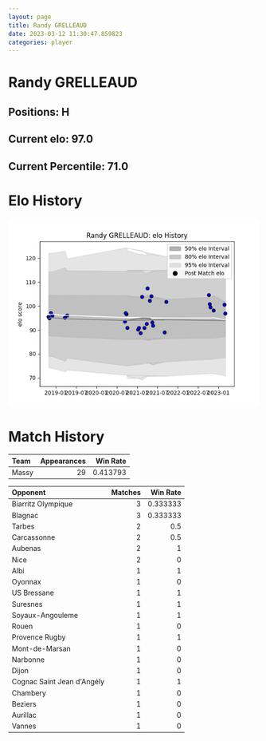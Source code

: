 ```yaml
---  
layout: page  
title: Randy GRELLEAUD  
date: 2023-03-12 11:30:47.859823  
categories: player  
---
```

# Randy GRELLEAUD

## Positions: H

## Current elo: 97.0

## Current Percentile: 71.0

# Elo History


![elo history](history_RandyGRELLEAUD.png)
# Match History


| Team   |   Appearances |   Win Rate |
|:-------|--------------:|-----------:|
| Massy  |            29 |   0.413793 |

| Opponent                   |   Matches |   Win Rate |
|:---------------------------|----------:|-----------:|
| Biarritz Olympique         |         3 |   0.333333 |
| Blagnac                    |         3 |   0.333333 |
| Tarbes                     |         2 |   0.5      |
| Carcassonne                |         2 |   0.5      |
| Aubenas                    |         2 |   1        |
| Nice                       |         2 |   0        |
| Albi                       |         1 |   1        |
| Oyonnax                    |         1 |   0        |
| US Bressane                |         1 |   1        |
| Suresnes                   |         1 |   1        |
| Soyaux-Angouleme           |         1 |   1        |
| Rouen                      |         1 |   0        |
| Provence Rugby             |         1 |   1        |
| Mont-de-Marsan             |         1 |   0        |
| Narbonne                   |         1 |   0        |
| Dijon                      |         1 |   0        |
| Cognac Saint Jean d'Angély |         1 |   1        |
| Chambery                   |         1 |   0        |
| Beziers                    |         1 |   0        |
| Aurillac                   |         1 |   0        |
| Vannes                     |         1 |   0        |